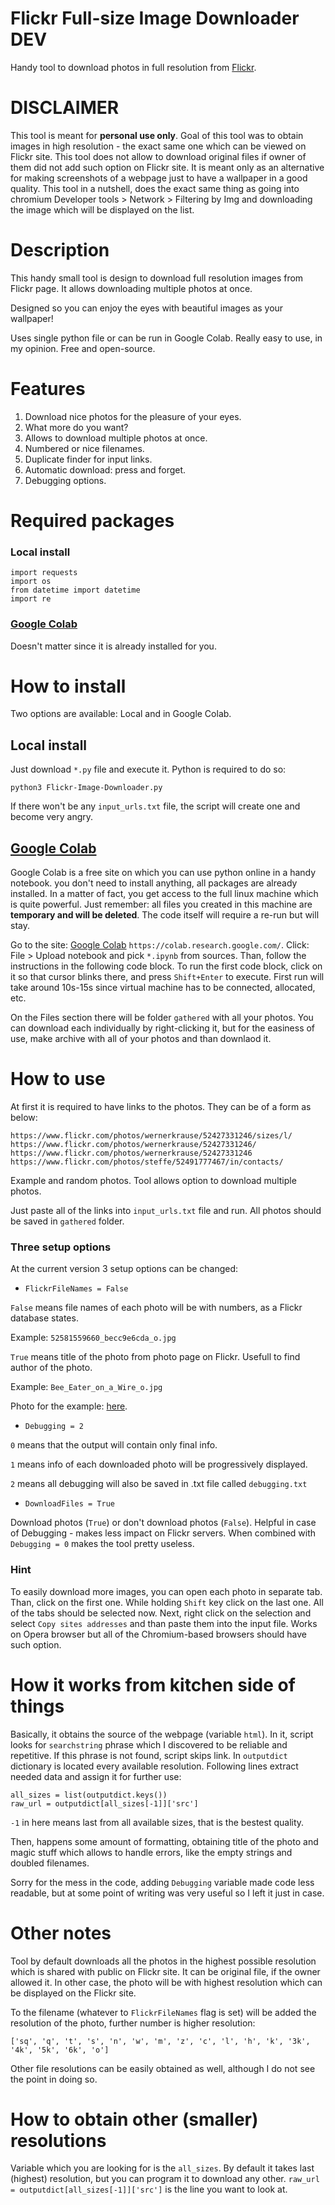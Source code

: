 # __Flickr Full-size Image Downloader DEV__
Handy tool to download photos in full resolution from [Flickr](https://www.flickr.com/). 

# DISCLAIMER
This tool is meant for __personal use only__. Goal of this tool was to obtain images in high resolution - the exact same one which can be viewed on Flickr site. This tool does not allow to download original files if owner of them did not add such option on Flickr site. It is meant only as an alternative for making screenshots of a webpage just to have a wallpaper in a good quality. This tool in a nutshell, does the exact same thing as going into chromium Developer tools > Network > Filtering by Img and downloading the image which will be displayed on the list.

# Description
This handy small tool is design to download full resolution images from Flickr page. It allows downloading multiple photos at once. 

Designed so you can enjoy the eyes with beautiful images as your wallpaper! 

Uses single python file or can be run in Google Colab. Really easy to use, in my opinion.
Free and open-source.

# Features
1. Download nice photos for the pleasure of your eyes.
2. What more do you want?
3. Allows to download multiple photos at once.
4. Numbered or nice filenames.
5. Duplicate finder for input links.
6. Automatic download: press and forget.
7. Debugging options.


# Required packages
### Local install
```
import requests
import os 
from datetime import datetime
import re
```

### [Google Colab](https://colab.research.google.com/)
Doesn't matter since it is already installed for you.

# How to install
Two options are available: Local and in Google Colab.

## Local install 
Just download `*.py` file and execute it. Python is required to do so:

`python3 Flickr-Image-Downloader.py`

If there won't be any `input_urls.txt` file, the script will create one and become very angry.

## [Google Colab](https://colab.research.google.com/)
Google Colab is a free site on which you can use python online in a handy notebook. you don't need to install anything, all packages are already installed. In a matter of fact, you get access to the full linux machine which is quite powerful. Just remember: all files you created in this machine are __temporary and will be deleted__. The code itself will require a re-run but will stay. 

Go to the site: [Google Colab](https://colab.research.google.com/) `https://colab.research.google.com/`.
Click: File > Upload notebook and pick `*.ipynb` from sources. Than, follow the instructions in the following code block. To run the first code block, click on it so that cursor blinks there, and press `Shift+Enter` to execute. First run will take around 10s-15s since virtual machine has to be connected, allocated, etc.

On the Files section there will be folder `gathered` with all your photos. You can download each individually by right-clicking it, but for the easiness of use, make archive with all of your photos and than downlaod it.

# How to use
At first it is required to have links to the photos. They can be of a form as below:
```
https://www.flickr.com/photos/wernerkrause/52427331246/sizes/l/
https://www.flickr.com/photos/wernerkrause/52427331246/
https://www.flickr.com/photos/wernerkrause/52427331246
https://www.flickr.com/photos/steffe/52491777467/in/contacts/
```
Example and random photos.
Tool allows option to download multiple photos. 

Just paste all of the links into `input_urls.txt` file and run. All photos should be saved in `gathered` folder.  

### __Three setup options__
At the current version 3 setup options can be changed:
* `FlickrFileNames = False` 

`False` means file names of each photo will be with numbers, as a Flickr database states.

Example: `52581559660_becc9e6cda_o.jpg`

`True` means title of the photo from photo page on Flickr. Usefull to find author of the photo.

Example: `Bee_Eater_on_a_Wire_o.jpg`

Photo for the example: [here](https://www.flickr.com/photos/wernerkrause/52427331246/).

* `Debugging = 2`

`0` means that the output will contain only final info.

`1` means info of each downloaded photo will be progressively displayed.

`2` means all debugging will also be saved in .txt file called `debugging.txt`

* `DownloadFiles = True`

Download photos (`True`) or don't download photos (`False`).
Helpful in case of Debugging - makes less impact on Flickr servers. When combined with `Debugging = 0` makes the tool pretty useless.

### __Hint__

To easily download more images, you can open each photo in separate tab. Than, click on the first one. While holding `Shift` key click on the last one. All of the tabs should be selected now. Next, right click on the selection and select `Copy sites addresses` and than paste them into the input file. Works on Opera browser but all of the Chromium-based browsers should have such option.


# How it works from kitchen side of things
Basically, it obtains the source of the webpage (variable `html`). In it, script looks for `searchstring` phrase which I discovered to be reliable and repetitive. If this phrase is not found, script skips link. In `outputdict` dictionary is located every available resolution. Following lines extract needed data and assign it for further use:

```
all_sizes = list(outputdict.keys()) 
raw_url = outputdict[all_sizes[-1]]['src']
```

`-1` in here means last from all available sizes, that is the bestest quality.

Then, happens some amount of formatting, obtaining title of the photo and magic stuff which allows to handle errors, like the empty strings and doubled filenames.

Sorry for the mess in the code, adding `Debugging` variable made code less readable, but at some point of writing was very useful so I left it just in case.


# Other notes
Tool by default downloads all the photos in the highest possible resolution which is shared with public on Flickr site. It can be original file, if the owner allowed it. In other case, the photo will be with highest resolution which can be displayed on the Flickr site. 

To the filename (whatever to `FlickrFileNames` flag is set) will be added the resolution of the photo, further number is higher resolution:

`['sq', 'q', 't', 's', 'n', 'w', 'm', 'z', 'c', 'l', 'h', 'k', '3k', '4k', '5k', '6k', 'o']`

Other file resolutions can be easily obtained as well, although I do not see the point in doing so. 

# How to obtain other (smaller) resolutions
Variable which you are looking for is the `all_sizes`. By default it takes last (highest) resolution, but you can program it to download any other. `raw_url = outputdict[all_sizes[-1]]['src']` is the line you want to look at.